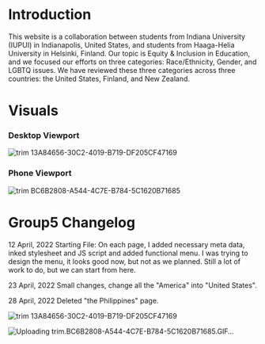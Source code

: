 # Introduction
This website is a collaboration between students from Indiana University (IUPUI) in Indianapolis, United States, and students from Haaga-Helia University in Helsinki, Finland. Our topic is Equity & Inclusion in Education, and we focused our efforts on three categories: Race/Ethnicity, Gender, and LGBTQ issues. We have reviewed these three categories across three countries: the United States, Finland, and New Zealand.


# Visuals

### Desktop Viewport
![trim 13A84656-30C2-4019-B719-DF205CF47169](https://github.com/qian-27/Collaboration-Website/assets/83451817/6338e8c5-36b9-437d-8a43-8996ff405813)

### Phone Viewport
![trim BC6B2808-A544-4C7E-B784-5C1620B71685](https://github.com/qian-27/Collaboration-Website/assets/83451817/cb88544c-c9fa-4031-b761-3e1c52b09854)


# Group5 Changelog

12 April, 2022
Starting File:
On each page, I added necessary meta data, inked stylesheet and JS script and added functional menu. I was trying to design the menu, it looks good now, but not as we planned. Still a lot of work to do, but we can start from here.

23 April, 2022
Small changes, change all the "America" into "United States".

28 April, 2022
Deleted "the Philippines" page.

![trim 13A84656-30C2-4019-B719-DF205CF47169](https://github.com/qian-27/Collaboration-Website/assets/83451817/0477edbe-5d72-4956-b5e4-0977a196fab5)

![Uploading trim.BC6B2808-A544-4C7E-B784-5C1620B71685.GIF…]()
